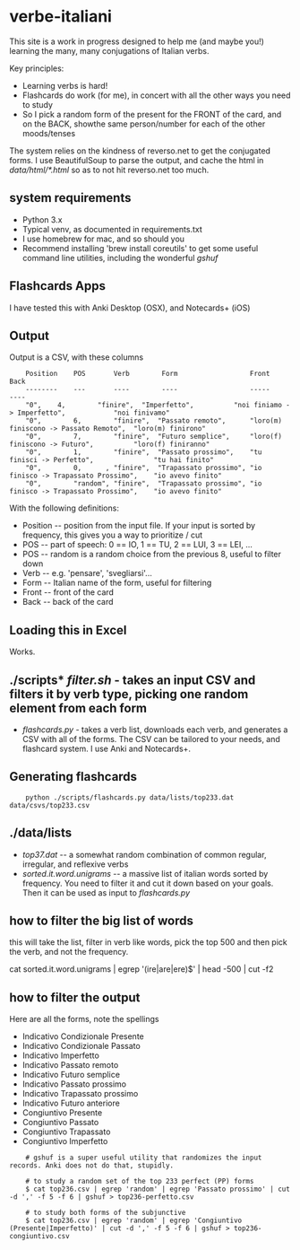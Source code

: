 # verbe-italiani

This site is a work in progress designed to help me (and maybe you!) learning the many, many conjugations of Italian verbs.

Key principles:
* Learning verbs is hard!
* Flashcards do work (for me), in concert with all the other ways you need to study
* So I pick a random form of the present for the FRONT of the card, and on the BACK, showthe same person/number for each of the other moods/tenses

The system relies on the kindness of reverso.net to get the conjugated forms. I use BeautifulSoup to parse the output, and cache the html in _data/html/*.html_ so as to not hit reverso.net too much.

## system requirements

* Python 3.x
* Typical venv, as documented in requirements.txt
* I use homebrew for mac, and so should you
* Recommend installing 'brew install coreutils' to get some useful command line utilities, including the wonderful _gshuf_


## Flashcards Apps

I have tested this with Anki Desktop (OSX), and Notecards+ (iOS)

## Output
Output is a CSV, with these columns

~~~
    Position    POS       Verb        Form                  Front                                   Back
    --------    ---       ----        ----                  -----                                   ----
    "0",	4,        "finire",  "Imperfetto",          "noi finiamo -> Imperfetto",            "noi finivamo"
    "0",        6,        "finire",  "Passato remoto",      "loro(m) finiscono -> Passato Remoto",  "loro(m) finirono"
    "0",        7,        "finire",  "Futuro semplice",     "loro(f) finiscono -> Futuro",          "loro(f) finiranno"
    "0",        1,        "finire",  "Passato prossimo",    "tu finisci -> Perfetto",               "tu hai finito"
    "0",        0,      , "finire",  "Trapassato prossimo", "io finisco -> Trapassato Prossimo",    "io avevo finito"
    "0",        "random", "finire",  "Trapassato prossimo", "io finisco -> Trapassato Prossimo",    "io avevo finito"
~~~

With the following definitions:
* Position -- position from the input file. If your input is sorted by frequency, this gives you a way to prioritize / cut
* POS -- part of speech: 0 == IO, 1 == TU, 2 == LUI, 3 == LEI, ...
* POS -- random is a random choice from the previous 8, useful to filter down
* Verb -- e.g. 'pensare', 'svegliarsi'...
* Form -- Italian name of the form, useful for filtering
* Front -- front of the card
* Back -- back of the card

## Loading this in Excel

Works.

## ./scripts* _filter.sh_ - takes an input CSV and filters it by verb type, picking one random element from each form
* _flashcards.py_ - takes a verb list, downloads each verb, and generates a CSV with all of the forms. The CSV can be tailored to your needs, and flashcard system. I use Anki and Notecards+.

## Generating flashcards

~~~
    python ./scripts/flashcards.py data/lists/top233.dat data/csvs/top233.csv
~~~

## ./data/lists
* _top37.dat_ -- a somewhat random combination of common regular, irregular, and reflexive verbs
* _sorted.it.word.unigrams_ -- a massive list of italian words sorted by frequency. You need to filter it and cut it down based on your goals. Then it can be used as input to _flashcards.py_

## how to filter the big list of words
this will take the list, filter in verb like words, pick the top 500 and then pick the verb, and not the frequency.

cat sorted.it.word.unigrams | egrep '(ire|are|ere)$' | head -500 | cut -f2

## how to filter the output

Here are all the forms, note the spellings
* Indicativo Condizionale Presente
* Indicativo Condizionale Passato
* Indicativo Imperfetto
* Indicativo Passato remoto
* Indicativo Futuro semplice
* Indicativo Passato prossimo
* Indicativo Trapassato prossimo
* Indicativo Futuro anteriore
* Congiuntivo Presente
* Congiuntivo Passato
* Congiuntivo Trapassato
* Congiuntivo Imperfetto

~~~
    # gshuf is a super useful utility that randomizes the input records. Anki does not do that, stupidly.
    
    # to study a random set of the top 233 perfect (PP) forms
    $ cat top236.csv | egrep 'random' | egrep 'Passato prossimo' | cut -d ',' -f 5 -f 6 | gshuf > top236-perfetto.csv
    
    # to study both forms of the subjunctive
    $ cat top236.csv | egrep 'random' | egrep 'Congiuntivo (Presente|Imperfetto)' | cut -d ',' -f 5 -f 6 | gshuf > top236-congiuntivo.csv
~~~
